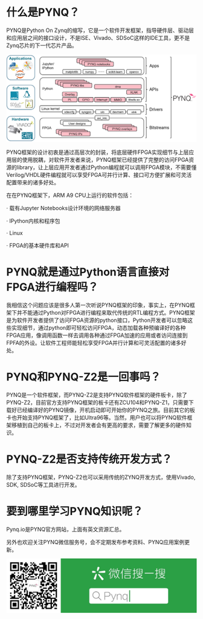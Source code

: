 # 什么是PYNQ？

PYNQ是Python On Zynq的缩写，它是一个软件开发框架，指导硬件层、驱动层和应用层之间的接口设计，不是ISE、Vivado、SDSoC这样的IDE工具，更不是Zynq芯片的下一代芯片产品。

<p align="center">
<img src ="images/Chapter_02/Framework.png">
</p>
<p align = "center">
<i></i>
</p>

PYNQ框架的设计初衷是通过高层次的封装，将底层硬件FPGA实现细节与上层应用层的使用脱耦，对软件开发者来说，PYNQ框架已经提供了完整的访问FPGA资源的library，让上层应用开发者通过Python编程就可以调用FPGA模块，不需要懂Verilog/VHDL硬件编程就可以享受FPGA可并行计算、接口可方便扩展和可灵活配置带来的诸多好处。

在在PYNQ框架下，ARM A9 CPU上运行的软件包括：

·         载有Jupyter Notebooks设计环境的网络服务器

·         IPython内核和程序包

·         Linux

·         FPGA的基本硬件库和API



# PYNQ就是通过Python语言直接对FPGA进行编程吗？

我相信这个问题应该是很多人第一次听说PYNQ框架的印象，事实上，在PYNQ框架下并不能通过Python对FPGA进行编程来取代传统的RTL编程方式。PYNQ框架是为软件开发者提供了访问FPGA资源的python接口，Python开发者可以忽略这些实现细节，通过python即可轻松访问FPGA，动态加载各种预编译好的各种FPGA应用，像调用函数一样去调用各种通过FPGA加速的应用或者访问连接到FPFA的外设。让软件工程师能轻松享受FPGA并行计算和可灵活配置的诸多好处。



# PYNQ和PYNQ-Z2是一回事吗？

PYNQ是一个软件框架，而PYNQ-Z2是支持PYNQ软件框架的硬件板卡，除了PYNQ-Z2，目前官方支持PYNQ框架的板卡还有ZCU104和PYNQ-Z1，只需要下载好已经编译好的PYNQ镜像，开机启动即可开始你的PYNQ之旅。目前其它的板卡也开始支持PYNQ框架了，比如Ultra96等。当然，用户也可以将PYNQ软件框架移植到自己的板卡上，不过对开发者会有更高的要求，需要了解更多的硬件知识。



# PYNQ-Z2是否支持传统开发方式？

除了支持PYNQ框架，PYNQ-Z2也可以采用传统的ZYNQ开发方式，使用Vivado, SDK, SDSoC等工具进行开发。



# 要到哪里学习PYNQ知识呢？

Pynq.io是PYNQ官方网站，上面有英文资源汇总。

另外也欢迎关注PYNQ微信服务号，会不定期发布参考资料、PYNQ应用案例更新。
<p align="center">
<img src ="images/Chapter_02/PYNQ.png">
</p>
<p align = "center">
<i></i>
</p>